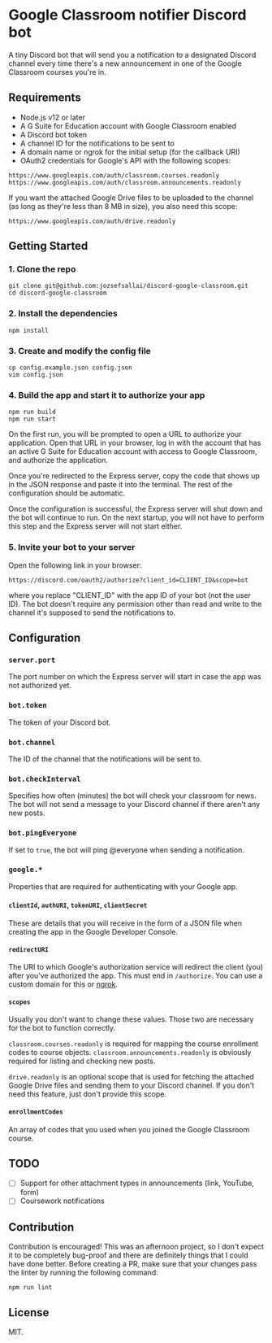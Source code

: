 # Google Classroom notifier Discord bot

A tiny Discord bot that will send you a notification to a designated Discord
channel every time there's a new announcement in one of the Google Classroom
courses you're in.

## Requirements

- Node.js v12 or later
- A G Suite for Education account with Google Classroom enabled
- A Discord bot token
- A channel ID for the notifications to be sent to
- A domain name or ngrok for the initial setup (for the callback URI)
- OAuth2 credentials for Google's API with the following scopes:

```
https://www.googleapis.com/auth/classroom.courses.readonly
https://www.googleapis.com/auth/classroom.announcements.readonly
```

If you want the attached Google Drive files to be uploaded to the channel (as
long as they're less than 8 MB in size), you also need this scope:

```
https://www.googleapis.com/auth/drive.readonly
```

## Getting Started

### 1. Clone the repo

```
git clone git@github.com:jozsefsallai/discord-google-classroom.git
cd discord-google-classroom
```

### 2. Install the dependencies

```
npm install
```

### 3. Create and modify the config file

```
cp config.example.json config.json
vim config.json
```

### 4. Build the app and start it to authorize your app

```
npm run build
npm run start
```

On the first run, you will be prompted to open a URL to authorize your
application. Open that URL in your browser, log in with the account that has an
active G Suite for Education account with access to Google Classroom, and
authorize the application.

Once you're redirected to the Express server, copy the code that shows up in
the JSON response and paste it into the terminal. The rest of the configuration
should be automatic.

Once the configuration is successful, the Express server will shut down and the
bot will continue to run. On the next startup, you will not have to perform this
step and the Express server will not start either.

### 5. Invite your bot to your server

Open the following link in your browser:

```
https://discord.com/oauth2/authorize?client_id=CLIENT_ID&scope=bot
```

where you replace "CLIENT_ID" with the app ID of your bot (not the user ID).
The bot doesn't require any permission other than read and write to the channel
it's supposed to send the notifications to.

## Configuration

### `server.port`

The port number on which the Express server will start in case the app was not
authorized yet.

### `bot.token`

The token of your Discord bot.

### `bot.channel`

The ID of the channel that the notifications will be sent to.

### `bot.checkInterval`

Specifies how often (minutes) the bot will check your classroom for news. The
bot will not send a message to your Discord channel if there aren't any new
posts.

### `bot.pingEveryone`

If set to `true`, the bot will ping @everyone when sending a notification.

### `google.*`

Properties that are required for authenticating with your Google app.

#### `clientId`, `authURI`, `tokenURI`, `clientSecret`

These are details that you will receive in the form of a JSON file when creating
the app in the Google Developer Console.

#### `redirectURI`

The URI to which Google's authorization service will redirect the client (you)
after you've authorized the app. This must end in `/authorize`. You can use a
custom domain for this or [ngrok](https://ngrok.com/).

#### `scopes`

Usually you don't want to change these values. Those two are necessary for the
bot to function correctly.

`classroom.courses.readonly` is required for mapping the course enrollment codes
to course objects. `classroom.announcements.readonly` is obviously required for
listing and checking new posts.

`drive.readonly` is an optional scope that is used for fetching the attached
Google Drive files and sending them to your Discord channel. If you don't need
this feature, just don't provide this scope.

#### `enrollmentCodes`

An array of codes that you used when you joined the Google Classroom course.

## TODO

- [ ] Support for other attachment types in announcements (link, YouTube, form)
- [ ] Coursework notifications

## Contribution

Contribution is encouraged! This was an afternoon project, so I don't expect it
to be completely bug-proof and there are definitely things that I could have
done better. Before creating a PR, make sure that your changes pass the linter
by running the following command:

```
npm run lint
```

## License

MIT.
